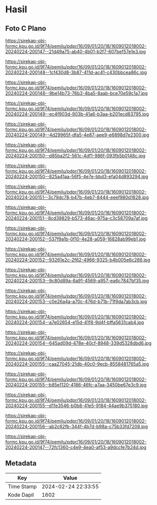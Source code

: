 # Hasil

## Foto C Plano

https://sirekap-obj-formc.kpu.go.id/9f74/pemilu/pdpr/16/09/01/20/18/1609012018002-20240224-200147--21d49a75-ab40-4b01-b2f7-607bef57e1e3.jpg

https://sirekap-obj-formc.kpu.go.id/9f74/pemilu/pdpr/16/09/01/20/18/1609012018002-20240224-200148--1cf430d8-3b87-411d-ac41-c430bbcea86c.jpg

https://sirekap-obj-formc.kpu.go.id/9f74/pemilu/pdpr/16/09/01/20/18/1609012018002-20240224-200148--9be14b73-76b3-4ba5-8aab-bce70e59c1a7.jpg

https://sirekap-obj-formc.kpu.go.id/9f74/pemilu/pdpr/16/09/01/20/18/1609012018002-20240224-200149--ec4f903d-903b-41a6-b3aa-b201ecd83795.jpg

https://sirekap-obj-formc.kpu.go.id/9f74/pemilu/pdpr/16/09/01/20/18/1609012018002-20240224-200149--4d29965f-dfa5-4e87-aee9-e6898d7e2300.jpg

https://sirekap-obj-formc.kpu.go.id/9f74/pemilu/pdpr/16/09/01/20/18/1609012018002-20240224-200150--d85ba2f2-561c-4df1-986f-093fb5b0148c.jpg

https://sirekap-obj-formc.kpu.go.id/9f74/pemilu/pdpr/16/09/01/20/18/1609012018002-20240224-200150--825a41aa-56f5-4e7e-bbd3-efa04d893294.jpg

https://sirekap-obj-formc.kpu.go.id/9f74/pemilu/pdpr/16/09/01/20/18/1609012018002-20240224-200151--3c79dc78-b47b-4eb7-8444-eeef980d1828.jpg

https://sirekap-obj-formc.kpu.go.id/9f74/pemilu/pdpr/16/09/01/20/18/1609012018002-20240224-200151--8cd39829-b573-46ac-975a-c3c58709a7af.jpg

https://sirekap-obj-formc.kpu.go.id/9f74/pemilu/pdpr/16/09/01/20/18/1609012018002-20240224-200152--537f9a1b-0f10-4e28-a059-16828ab99eb1.jpg

https://sirekap-obj-formc.kpu.go.id/9f74/pemilu/pdpr/16/09/01/20/18/1609012018002-20240224-200152--93261e2c-2f62-4966-9325-b4b005e6c266.jpg

https://sirekap-obj-formc.kpu.go.id/9f74/pemilu/pdpr/16/09/01/20/18/1609012018002-20240224-200153--9c80d89a-6a91-4569-a957-ea6c7847bf35.jpg

https://sirekap-obj-formc.kpu.go.id/9f74/pemilu/pdpr/16/09/01/20/18/1609012018002-20240224-200153--c0e26a4a-a70c-476d-b71b-71f9da7ab3cb.jpg

https://sirekap-obj-formc.kpu.go.id/9f74/pemilu/pdpr/16/09/01/20/18/1609012018002-20240224-200154--a7e02654-e15d-41f8-9d4f-bffa5631cab4.jpg

https://sirekap-obj-formc.kpu.go.id/9f74/pemilu/pdpr/16/09/01/20/18/1609012018002-20240224-200154--645ad09d-478e-40cf-8948-339d5328dbd6.jpg

https://sirekap-obj-formc.kpu.go.id/9f74/pemilu/pdpr/16/09/01/20/18/1609012018002-20240224-200155--caa27045-21db-40c0-9ecb-8558481765a5.jpg

https://sirekap-obj-formc.kpu.go.id/9f74/pemilu/pdpr/16/09/01/20/18/1609012018002-20240224-200155--b85e1120-4186-46fc-a7aa-3450be67e3c9.jpg

https://sirekap-obj-formc.kpu.go.id/9f74/pemilu/pdpr/16/09/01/20/18/1609012018002-20240224-200155--d11e3546-b0b8-41e5-9184-44ae9b375180.jpg

https://sirekap-obj-formc.kpu.go.id/9f74/pemilu/pdpr/16/09/01/20/18/1609012018002-20240224-200156--ab2c62fb-344f-4b7d-b98a-c75b33fd7208.jpg

https://sirekap-obj-formc.kpu.go.id/9f74/pemilu/pdpr/16/09/01/20/18/1609012018002-20240224-200147--72fc1360-c4e9-4ea0-af53-a9dccfe7b24d.jpg


## Metadata

| Key        | Value               |
| ---------- | ------------------- |
| Time Stamp | 2024-02-24 22:33:55 |
| Kode Dapil | 1602                |



